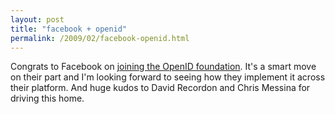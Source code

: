 ```yaml
---
layout: post
title: "facebook + openid"
permalink: /2009/02/facebook-openid.html
---
```


Congrats to Facebook on [joining the OpenID foundation](http://openid.net/2009/02/05/facebook-joins-openid-foundation-board/). It's a smart move on their part and I'm looking forward to seeing how they implement it across their platform. And huge kudos to David Recordon and Chris Messina for driving this home.
